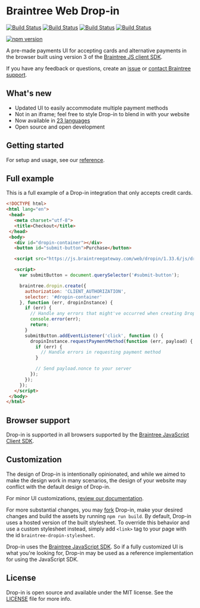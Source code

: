 # Braintree Web Drop-in

 [![Build Status](https://github.com/braintree/braintree-web-drop-in/workflows/Unit%20Tests/badge.svg)](https://github.com/braintree/braintree-web-drop-in/actions?query=workflow%3A%22Unit+Tests%22) [![Build Status](https://github.com/braintree/braintree-web-drop-in/workflows/Integration%20Tests%20-%20Internet%20Explorer/badge.svg)](https://github.com/braintree/braintree-web-drop-in/actions?query=workflow%3A%22Integration+Tests+-+Internet+Explorer%22) [![Build Status](https://github.com/braintree/braintree-web-drop-in/workflows/Integration%20Tests%20-%20Chrome,%20Firefox%20&%20Safari/badge.svg)](https://github.com/braintree/braintree-web-drop-in/actions?query=workflow%3A%22Integration+Tests+-+Chrome%2C+Firefox+%26+Safari%22) [![Build Status](https://github.com/braintree/braintree-web-drop-in/workflows/Publishing%20Tests/badge.svg)](https://github.com/braintree/braintree-web-drop-in/actions?query=workflow%3A%22Publishing+Tests%22)

 [![npm version](https://badge.fury.io/js/braintree-web-drop-in.svg)](https://badge.fury.io/js/braintree-web-drop-in)


A pre-made payments UI for accepting cards and alternative payments in the browser built using version 3 of the [Braintree JS client SDK](https://github.com/braintree/braintree-web).

If you have any feedback or questions, create an [issue](https://github.com/braintree/braintree-web-drop-in/issues) or [contact Braintree support](https://developer.paypal.com/braintree/help).

## What's new

- Updated UI to easily accommodate multiple payment methods
- Not in an iframe; feel free to style Drop-in to blend in with your website
- Now available in [23 languages](https://braintree.github.io/braintree-web-drop-in/docs/current/#localization)
- Open source and open development

## Getting started

For setup and usage, see our [reference](https://braintree.github.io/braintree-web-drop-in/docs/current/).

## Full example

This is a full example of a Drop-in integration that only accepts credit cards.

 ```html
<!DOCTYPE html>
<html lang="en">
  <head>
    <meta charset="utf-8">
    <title>Checkout</title>
  </head>
  <body>
    <div id="dropin-container"></div>
    <button id="submit-button">Purchase</button>

    <script src="https://js.braintreegateway.com/web/dropin/1.33.6/js/dropin.min.js"></script>

    <script>
      var submitButton = document.querySelector('#submit-button');

      braintree.dropin.create({
        authorization: 'CLIENT_AUTHORIZATION',
        selector: '#dropin-container'
      }, function (err, dropinInstance) {
        if (err) {
          // Handle any errors that might've occurred when creating Drop-in
          console.error(err);
          return;
        }
        submitButton.addEventListener('click', function () {
          dropinInstance.requestPaymentMethod(function (err, payload) {
            if (err) {
              // Handle errors in requesting payment method
            }

            // Send payload.nonce to your server
          });
        });
      });
    </script>
  </body>
</html>
```

## Browser support

Drop-in is supported in all browsers supported by the [Braintree JavaScript Client SDK](http://braintree.github.io/braintree-web/current/#browser-support).

## Customization

The design of Drop-in is intentionally opinionated, and while we aimed to make the design work in many scenarios, the design of your website may conflict with the default design of Drop-in.

For minor UI customizations, [review our documentation](https://developer.paypal.com/braintree/docs/guides/drop-in/customization/javascript/v3#customize-your-ui).

For more substantial changes, you may [fork](https://help.github.com/articles/fork-a-repo/) Drop-in, make your desired changes and build the assets by running `npm run build`. By default, Drop-in uses a hosted version of the built stylesheet. To override this behavior and use a custom stylesheet instead, simply add `<link>` tag to your page with the id `braintree-dropin-stylesheet`.

Drop-in uses the [Braintree JavaScript SDK](http://github.com/braintree/braintree-web). So if a fully customized UI is what you're looking for, Drop-in may be used as a reference implementation for using the JavaScript SDK.

## License

Drop-in is open source and available under the MIT license. See the [LICENSE](LICENSE) file for more info.
